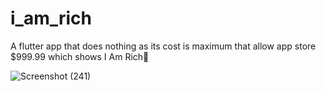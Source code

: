 # i_am_rich
A flutter app that does nothing as its cost is maximum that allow app store $999.99 which shows I Am Rich🤑

![Screenshot (241)](https://user-images.githubusercontent.com/53394560/81932776-bb52f380-9605-11ea-8d30-885bd2da2f07.png)

